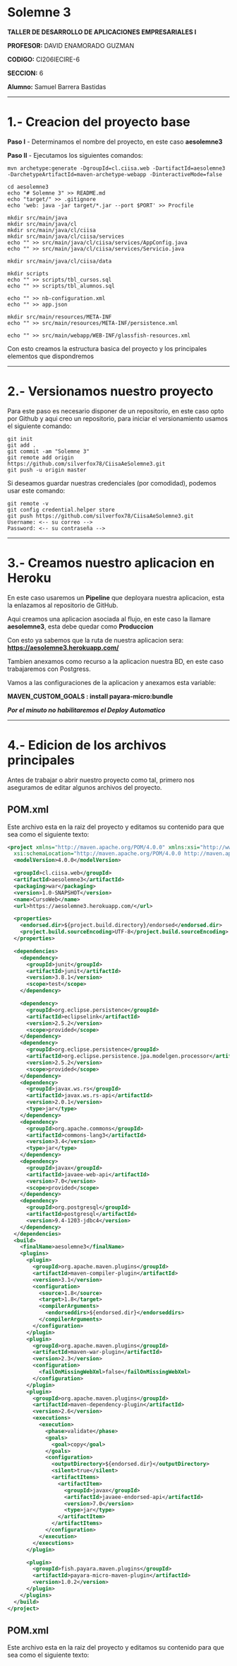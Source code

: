 # Solemne 3

**TALLER DE DESARROLLO DE APLICACIONES EMPRESARIALES I**

**PROFESOR:** DAVID ENAMORADO GUZMAN

**CODIGO:** CI206IECIRE-6

**SECCION:** 6

**Alumno:** Samuel Barrera Bastidas

---

# 1.- Creacion del proyecto base

**Paso I** - Determinamos el nombre del proyecto, en este caso **aesolemne3**

**Paso II** - Ejecutamos los siguientes comandos:

```shell
mvn archetype:generate -DgroupId=cl.ciisa.web -DartifactId=aesolemne3 -DarchetypeArtifactId=maven-archetype-webapp -DinteractiveMode=false

cd aesolemne3
echo "# Solemne 3" >> README.md
echo "target/" >> .gitignore 
echo 'web: java -jar target/*.jar --port $PORT' >> Procfile

mkdir src/main/java
mkdir src/main/java/cl
mkdir src/main/java/cl/ciisa
mkdir src/main/java/cl/ciisa/services
echo "" >> src/main/java/cl/ciisa/services/AppConfig.java
echo "" >> src/main/java/cl/ciisa/services/Servicio.java

mkdir src/main/java/cl/ciisa/data

mkdir scripts
echo "" >> scripts/tbl_cursos.sql
echo "" >> scripts/tbl_alumnos.sql

echo "" >> nb-configuration.xml
echo "" >> app.json

mkdir src/main/resources/META-INF
echo "" >> src/main/resources/META-INF/persistence.xml

echo "" >> src/main/webapp/WEB-INF/glassfish-resources.xml
```

Con esto creamos la estructura basica del proyecto y los principales elementos que dispondremos


---

# 2.- Versionamos nuestro proyecto

Para este paso es necesario disponer de un repositorio, en este caso opto por Github y aqui creo un repositorio, para iniciar el versionamiento usamos el siguiente comando:

```shell
git init
git add .
git commit -am "Solemne 3"
git remote add origin https://github.com/silverfox78/CiisaAeSolemne3.git
git push -u origin master
```

Si deseamos guardar nuestras credenciales (por comodidad), podemos usar este comando:

```shell
git remote -v
git config credential.helper store
git push https://github.com/silverfox78/CiisaAeSolemne3.git
Username: <-- su correo -->
Password: <-- su contraseña -->
```


---

# 3.- Creamos nuestro aplicacion en Heroku

En este caso usaremos un **Pipeline** que deployara nuestra aplicacion, esta la enlazamos al repositorio de GitHub.

Aqui creamos una aplicacion asociada al flujo, en este caso la llamare **aesolemne3**, esta debe quedar como **Produccion**

Con esto ya sabemos que la ruta de nuestra aplicacion sera: **https://aesolemne3.herokuapp.com/**

Tambien anexamos como recurso a la aplicacion nuestra BD, en este caso trabajaremos con Postgress.

Vamos a las configuraciones de la aplicacion y anexamos esta variable:

**MAVEN_CUSTOM_GOALS : install payara-micro:bundle**

***Por el minuto no habilitaremos el **Deploy Automatico*****


---

# 4.- Edicion de los archivos principales

Antes de trabajar o abrir nuestro proyecto como tal, primero nos aseguramos de editar algunos archivos del proyecto.

## POM.xml

Este archivo esta en la raiz del proyecto y editamos su contenido para que sea como el siguiente texto:

```xml
<project xmlns="http://maven.apache.org/POM/4.0.0" xmlns:xsi="http://www.w3.org/2001/XMLSchema-instance"
  xsi:schemaLocation="http://maven.apache.org/POM/4.0.0 http://maven.apache.org/maven-v4_0_0.xsd">
  <modelVersion>4.0.0</modelVersion>

  <groupId>cl.ciisa.web</groupId>
  <artifactId>aesolemne3</artifactId>
  <packaging>war</packaging>
  <version>1.0-SNAPSHOT</version>
  <name>CursoWeb</name>
  <url>https://aesolemne3.herokuapp.com/</url>

  <properties>
    <endorsed.dir>${project.build.directory}/endorsed</endorsed.dir>
    <project.build.sourceEncoding>UTF-8</project.build.sourceEncoding>
  </properties>

  <dependencies>
    <dependency>
      <groupId>junit</groupId>
      <artifactId>junit</artifactId>
      <version>3.8.1</version>
      <scope>test</scope>
    </dependency>

    <dependency>
      <groupId>org.eclipse.persistence</groupId>
      <artifactId>eclipselink</artifactId>
      <version>2.5.2</version>
      <scope>provided</scope>
    </dependency>
    <dependency>
      <groupId>org.eclipse.persistence</groupId>
      <artifactId>org.eclipse.persistence.jpa.modelgen.processor</artifactId>
      <version>2.5.2</version>
      <scope>provided</scope>
    </dependency>
    <dependency>
      <groupId>javax.ws.rs</groupId>
      <artifactId>javax.ws.rs-api</artifactId>
      <version>2.0.1</version>
      <type>jar</type>
    </dependency>
    <dependency>
      <groupId>org.apache.commons</groupId>
      <artifactId>commons-lang3</artifactId>
      <version>3.4</version>
      <type>jar</type>
    </dependency>
    <dependency>
      <groupId>javax</groupId>
      <artifactId>javaee-web-api</artifactId>
      <version>7.0</version>
      <scope>provided</scope>
    </dependency>
    <dependency>
      <groupId>org.postgresql</groupId>
      <artifactId>postgresql</artifactId>
      <version>9.4-1203-jdbc4</version>
    </dependency>
  </dependencies>
  <build>
    <finalName>aesolemne3</finalName>
    <plugins>
      <plugin>
        <groupId>org.apache.maven.plugins</groupId>
        <artifactId>maven-compiler-plugin</artifactId>
        <version>3.1</version>
        <configuration>
          <source>1.8</source>
          <target>1.8</target>
          <compilerArguments>
            <endorseddirs>${endorsed.dir}</endorseddirs>
          </compilerArguments>
        </configuration>
      </plugin>
      <plugin>
        <groupId>org.apache.maven.plugins</groupId>
        <artifactId>maven-war-plugin</artifactId>
        <version>2.3</version>
        <configuration>
          <failOnMissingWebXml>false</failOnMissingWebXml>
        </configuration>
      </plugin>
      <plugin>
        <groupId>org.apache.maven.plugins</groupId>
        <artifactId>maven-dependency-plugin</artifactId>
        <version>2.6</version>
        <executions>
          <execution>
            <phase>validate</phase>
            <goals>
              <goal>copy</goal>
            </goals>
            <configuration>
              <outputDirectory>${endorsed.dir}</outputDirectory>
              <silent>true</silent>
              <artifactItems>
                <artifactItem>
                  <groupId>javax</groupId>
                  <artifactId>javaee-endorsed-api</artifactId>
                  <version>7.0</version>
                  <type>jar</type>
                </artifactItem>
              </artifactItems>
            </configuration>
          </execution>
        </executions>
      </plugin>

      <plugin>
        <groupId>fish.payara.maven.plugins</groupId>
        <artifactId>payara-micro-maven-plugin</artifactId>
        <version>1.0.2</version>
      </plugin>
    </plugins>
  </build>
</project>
```

## POM.xml

Este archivo esta en la raiz del proyecto y editamos su contenido para que sea como el siguiente texto:

```xml
```
